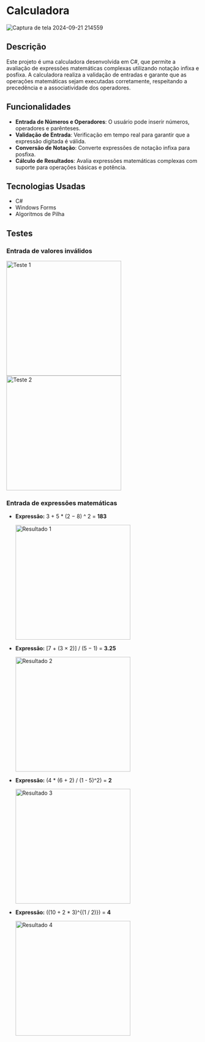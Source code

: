 # Calculadora

![Captura de tela 2024-09-21 214559](https://github.com/user-attachments/assets/2b2cac91-8089-4b6a-8825-d3329ec0a054)

## Descrição

Este projeto é uma calculadora desenvolvida em C#, que permite a avaliação de expressões matemáticas complexas utilizando notação infixa e posfixa. A calculadora realiza a validação de entradas e garante que as operações matemáticas sejam executadas corretamente, respeitando a precedência e a associatividade dos operadores.

## Funcionalidades

- **Entrada de Números e Operadores**: O usuário pode inserir números, operadores e parênteses.
- **Validação de Entrada**: Verificação em tempo real para garantir que a expressão digitada é válida.
- **Conversão de Notação**: Converte expressões de notação infixa para posfixa.
- **Cálculo de Resultados**: Avalia expressões matemáticas complexas com suporte para operações básicas e potência.

## Tecnologias Usadas

- C#
- Windows Forms
- Algoritmos de Pilha

## Testes

### Entrada de valores inválidos
<img src="https://github.com/user-attachments/assets/f2add442-4fa4-4425-a14e-e130370c0f6d" alt="Teste 1" width="300" style="display:inline-block;"/>
<img src="https://github.com/user-attachments/assets/e01e032c-37a9-43cf-9c00-705a6e8f5e93" alt="Teste 2" width="300" style="display:inline-block;"/>

### Entrada de expressões matemáticas
- **Expressão:**  3 + 5 * (2 − 8) ^ 2 = **183**
  
  <img src="https://github.com/user-attachments/assets/9d22412c-0027-46fa-a0bd-2ed420556c0b" alt="Resultado 1" width="300" />

- **Expressão:**  [7 + (3 × 2)] / (5 − 1) = **3.25**
  
  <img src="https://github.com/user-attachments/assets/c5afcc24-0e72-4a13-8714-15c3fabc3d99" alt="Resultado 2" width="300" />

- **Expressão:** \(4 * (6 + 2) / (1 - 5)^2\) = **2**
  
  <img src="https://github.com/user-attachments/assets/74359e2d-af46-41b9-af5d-74cb0138d91c" alt="Resultado 3" width="300" />

- **Expressão:** \((10 + 2 * 3)^{(1 / 2)}\) = **4**
  
  <img src="https://github.com/user-attachments/assets/0112ec18-5374-487d-b062-f6669e82c689" alt="Resultado 4" width="300" />
